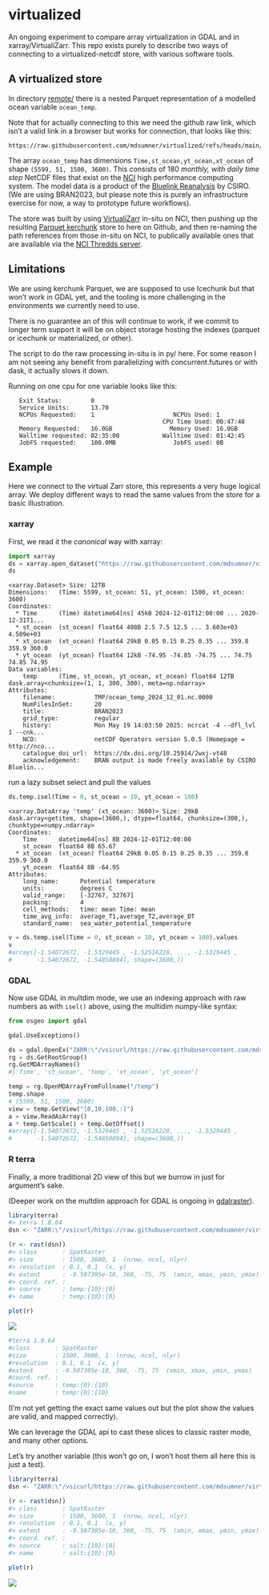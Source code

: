 
<!-- README.md is generated from README.Rmd. Please edit that file -->

# virtualized

An ongoing experiment to compare array virtualization in GDAL and in
xarray/VirtualiZarr. This repo exists purely to describe two ways of
connecting to a virtualized-netcdf store, with various software tools.

## A virtualized store

In directory
[remote/](https://github.com/mdsumner/virtualized/tree/main/remote/ocean_temp_2023.parq)
there is a nested Parquet representation of a modelled ocean variable
`ocean_temp`.

Note that for actually connecting to this we need the github raw link,
which isn’t a valid link in a browser but works for connection, that
looks like this:

    https://raw.githubusercontent.com/mdsumner/virtualized/refs/heads/main/remote/ocean_temp_2023.parq

The array `ocean_temp` has dimensions `Time,st_ocean,yt_ocean,xt_ocean`
of shape `(5599, 51, 1500, 3600)`. This consists of 180 *monthly, with
daily time step* NetCDF files that exist on the
[NCI](https://nci.org.au/) high performance computing system. The model
data is a product of the [Bluelink
Reanalysis](https://research.csiro.au/bluelink/global/reanalysis/) by
CSIRO. (We are using BRAN2023, but please note this is purely an
infrastructure exercise for now, a way to prototype future workflows).

The store was built by using
[VirtualiZarr](https://virtualizarr.readthedocs.io/en/latest/index.html)
in-situ on NCI, then pushing up the resulting [Parquet
kerchunk](https://fsspec.github.io/kerchunk/spec.html#parquet-references)
store to here on Github, and then re-naming the path references from
those in-situ on NCI, to publically available ones that are available
via the [NCI Thredds
server](https://thredds.nci.org.au/thredds/catalog/gb6/BRAN/BRAN2023/catalog.html).

## Limitations

We are using kerchunk Parquet, we are supposed to use Icechunk but that
won’t work in GDAL yet, and the tooling is more challenging in the
environments we currently need to use.

There is no guarantee an of this will continue to work, if we commit to
longer term support it will be on object storage hosting the indexes
(parquet or icechunk or materialized, or other).

The script to do the raw processing in-situ is in py/ here. For some
reason I am not seeing any benefit from parallelizing with
concurrent.futures or with dask, it actually slows it down.

Running on one cpu for one variable looks like this:

       Exit Status:        0
       Service Units:      13.70
       NCPUs Requested:    1                      NCPUs Used: 1
                                               CPU Time Used: 00:47:48
       Memory Requested:   16.0GB                Memory Used: 16.0GB
       Walltime requested: 02:35:00            Walltime Used: 01:42:45
       JobFS requested:    100.0MB                JobFS used: 0B

## Example

Here we connect to the virtual Zarr store, this represents a very huge
logical array. We deploy different ways to read the same values from the
store for a basic illustration.

### xarray

First, we read it the *canonical* way with xarray:

``` python
import xarray
ds = xarray.open_dataset("https://raw.githubusercontent.com/mdsumner/virtualized/refs/heads/main/remote/ocean_temp_2023.parq", engine = "kerchunk", chunks = {})
ds
```

    <xarray.Dataset> Size: 12TB
    Dimensions:   (Time: 5599, st_ocean: 51, yt_ocean: 1500, xt_ocean: 3600)
    Coordinates:
      * Time      (Time) datetime64[ns] 45kB 2024-12-01T12:00:00 ... 2020-12-31T1...
      * st_ocean  (st_ocean) float64 408B 2.5 7.5 12.5 ... 3.603e+03 4.509e+03
      * xt_ocean  (xt_ocean) float64 29kB 0.05 0.15 0.25 0.35 ... 359.8 359.9 360.0
      * yt_ocean  (yt_ocean) float64 12kB -74.95 -74.85 -74.75 ... 74.75 74.85 74.95
    Data variables:
        temp      (Time, st_ocean, yt_ocean, xt_ocean) float64 12TB dask.array<chunksize=(1, 1, 300, 300), meta=np.ndarray>
    Attributes:
        filename:           TMP/ocean_temp_2024_12_01.nc.0000
        NumFilesInSet:      20
        title:              BRAN2023
        grid_type:          regular
        history:            Mon May 19 14:03:50 2025: ncrcat -4 --dfl_lvl 1 --cnk...
        NCO:                netCDF Operators version 5.0.5 (Homepage = http://nco...
        catalogue_doi_url:  https://dx.doi.org/10.25914/2wxj-vt48
        acknowledgement:    BRAN output is made freely available by CSIRO Bluelin...

run a lazy subset select and pull the values

``` python
ds.temp.isel(Time = 0, st_ocean = 10, yt_ocean = 100)
```

    <xarray.DataArray 'temp' (xt_ocean: 3600)> Size: 29kB
    dask.array<getitem, shape=(3600,), dtype=float64, chunksize=(300,), chunktype=numpy.ndarray>
    Coordinates:
        Time      datetime64[ns] 8B 2024-12-01T12:00:00
        st_ocean  float64 8B 65.67
      * xt_ocean  (xt_ocean) float64 29kB 0.05 0.15 0.25 0.35 ... 359.8 359.9 360.0
        yt_ocean  float64 8B -64.95
    Attributes:
        long_name:      Potential temperature
        units:          degrees C
        valid_range:    [-32767, 32767]
        packing:        4
        cell_methods:   time: mean Time: mean
        time_avg_info:  average_T1,average_T2,average_DT
        standard_name:  sea_water_potential_temperature

``` python
v = ds.temp.isel(Time = 0, st_ocean = 10, yt_ocean = 100).values
v
#array([-1.54072672, -1.5329445 , -1.52516228, ..., -1.5329445 ,
#       -1.54072672, -1.54850894], shape=(3600,))
```

### GDAL

Now use GDAL in multdim mode, we use an indexing approach with raw
numbers as with `isel()` above, using the multidim numpy-like syntax:

``` python
from osgeo import gdal

gdal.UseExceptions()

ds = gdal.OpenEx("ZARR:\"/vsicurl/https://raw.githubusercontent.com/mdsumner/virtualized/refs/heads/main/remote/ocean_temp_2023.parq\"", gdal.OF_MULTIDIM_RASTER)
rg = ds.GetRootGroup()
rg.GetMDArrayNames()
#['Time', 'st_ocean', 'temp', 'xt_ocean', 'yt_ocean']

temp = rg.OpenMDArrayFromFullname("/temp")
temp.shape
# (5599, 51, 1500, 3600)
view = temp.GetView("[0,10,100,:]")
a = view.ReadAsArray()
a * temp.GetScale() + temp.GetOffset()
#array([-1.54072672, -1.5329445 , -1.52516228, ..., -1.5329445 ,
#       -1.54072672, -1.54850894], shape=(3600,))
```

### R terra

Finally, a more traditional 2D view of this but we burrow in just for
argument’s sake.

(Deeper work on the multdim approach for GDAL is ongoing in
[gdalraster](https://github.com/USDAForestService/gdalraster)).

``` r
library(terra)
#> terra 1.8.64
dsn <- "ZARR:\"/vsicurl/https://raw.githubusercontent.com/mdsumner/virtualized/refs/heads/main/remote/ocean_temp_2023.parq\":/temp:{10}:{0}"

(r <- rast(dsn))
#> class       : SpatRaster 
#> size        : 1500, 3600, 1  (nrow, ncol, nlyr)
#> resolution  : 0.1, 0.1  (x, y)
#> extent      : -9.507305e-10, 360, -75, 75  (xmin, xmax, ymin, ymax)
#> coord. ref. :  
#> source      : temp:{10}:{0} 
#> name        : temp:{10}:{0}

plot(r)
```

![](README_files/figure-gfm/unnamed-chunk-2-1.png)<!-- -->

``` r
#terra 1.8.64
#class       : SpatRaster
#size        : 1500, 3600, 1  (nrow, ncol, nlyr)
#resolution  : 0.1, 0.1  (x, y)
#extent      : -9.507305e-10, 360, -75, 75  (xmin, xmax, ymin, ymax)
#coord. ref. :
#source      : temp:{0}:{10}
#name        : temp:{0}:{10}
```

(I’m not yet getting the exact same values out but the plot show the
values are valid, and mapped correctly).

We can leverage the GDAL api to cast these slices to classic raster
mode, and many other options.

Let’s try another variable (this won’t go on, I won’t host them all here
this is just a test).

``` r
library(terra)
dsn <- "ZARR:\"/vsicurl/https://raw.githubusercontent.com/mdsumner/virtualized/refs/heads/main/remote/ocean_salt_2023.parq\":/salt:{10}:{0}"

(r <- rast(dsn))
#> class       : SpatRaster 
#> size        : 1500, 3600, 1  (nrow, ncol, nlyr)
#> resolution  : 0.1, 0.1  (x, y)
#> extent      : -9.507305e-10, 360, -75, 75  (xmin, xmax, ymin, ymax)
#> coord. ref. :  
#> source      : salt:{10}:{0} 
#> name        : salt:{10}:{0}

plot(r)
```

![](README_files/figure-gfm/unnamed-chunk-3-1.png)<!-- -->
